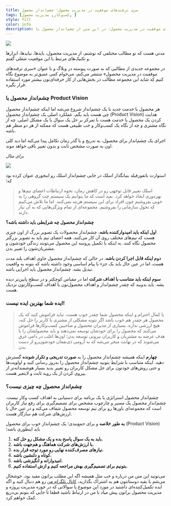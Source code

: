 ```yaml
---
title: سری ترفندهای موفقیت در مدیریت محصول؛ چشم‌انداز محصول
tags: [کسب‌وکار, مدیریت محصول, ]
style: fill
color: info
description: از سری ترفندهای موفقیت در مدیریت محصول؛ در این متن از چشم‌انداز محصول یا Product Vision نوشته‌ام.
---
```

![](https://fa.ahmadi.pm/assets/imgpsts/PMTipsProductVision.jpg)

مدتی هست که تو مطالب مختلفی که نوشتم، از مدیریت محصول، بایدها، نبایدها، ابزارها و تکنیک‌های مرتبط با این موقعیت شغلی گفتم.

در مجموعه جدیدی از مطالبی که به صورت پیوسته در وبلاگ و با عنوان «سری ترفندهای موفقیت در مدیریت محصول» منتشر می‌کنم، می‌خوام کمی عمیق‌تر به موضوع نگاه کنیم که شاید این مجموعه مطالب در بخش‌هایی از کار حرفه‌ای‌تون بیشتر مورد استفاده قرار بگیره.

### چشم‌انداز محصول یا Product Vision

هر محصول با خدمت جدید با یک چشم‌انداز شروع می‌شه اما اینکه چشم‌انداز محصول چی هست باید بگم، عملکرد اصلی یک چشم‌انداز محصول (Product Vision) هدایت کردن یک محصول یا خدمت هست با تمرکز بر حل یک سوال یا یک مشکل اصلی. چه از نگاه مشتری و چه از نگاه یک کسب‌وکار و خب طبیعی هست که ممکنه از هر دو منظر هم باشه. 

اجرای یک چشم‌انداز برای محصول، به تدریج و با گذر زمان تکامل پیدا می‌کنه اما دید کلی اون به صورت مشخص ثابت و بدون تغییر باقی خواهد موند.

*برای مثال*

![](https://fa.ahmadi.pm/assets/imgpsts/slack.jpg)

استوارت باتفورفیلد بنیانگذار اسلک در جایی چشم‌انداز اسلک رو اینجوری عنوان کرده بود که؛

> اسلک تغییر قابل توجهی رو در کاهش زمان، نحوه ارتباطات اعضای تیم‌ها و بهره‌وری ایجاد خواهد کرد. بعید است که ما بتوانیم یک سیستم چت گروهی را به خوبی بفروشیم چون افراد برای این سیستم هزینه نمی‌کنند. اما ما تلاش می‌کنیم که تحول سازمانی را بفروشیم. مجموعه‌ای از تمام ویژگی‌هایی که به آن نیاز دارند.

**چشم‌انداز محصول چه شرایطی باید داشته باشه؟**

**اول اینکه باید امیدوارکننده باشه**، چشم‌انداز محصولات یک تصویر بزرگ از اون چیزی هست که تیم‌های مختلف روی آن کار می‌کنند. همه اعضای تیم باید به تصویر بزرگتر محصول نگاه کنند. به اینکه با تکمیل پروسه این محصول می‌تونند زندگی خودشون و مشتریان‌شون را تغییر بدن.

**دوم اینکه قابل اجرا کردن باشه**، در حالی که چشم‌انداز محصول حاوی اهداف بلند مدت هست، اما در عین حال باید یک جزء یا پیام اساسی وجود داشته باشه که بتونه به واقعیت تبدیل بشه. چشم‌انداز محصول باید اجرایی باشه.

**سوم اینکه باید متناسب با اهداف شرکت** اما در مقیاس کوچکتر و در سطح پایین‌تر دیده بشه. باید بدونید که چقدر چشم‌انداز و اهداف محصول‌تون با اهداف کسب‌وکارتون نزدیک هست.

### ایده شما بهترین ایده نیست!

> با کمال احترام و اینکه محصول شما چقدر خوب هست، نباید فراموش کنید که یک محصول هر چقدر هم خوب باشد اگر نتونه مشکلی از مشتری یا کاربر را حل کنه، هیچ ارزشی نداره.
بسیاری از مدیران محصول و صاحبین کسب‌وکارها فراموش می‌کنند که محصول را برای خودشان توسعه نمی‌دهند و باید محصولشان را با هدف عرضه به مشتریان و کاربران بیرونی توسعه بدن؛ اون‌ها اغلب در دامی غرق می‌شوند که در نهایت منجر می‌شه که به آرومی ذی‌نفعان خودشون‌رو از دست بدن.

**چهارم** اینکه همیشه چشم‌انداز محصول را به **صورت تدریجی و تکرار شونده** گسترش دهید. اینکه متناسب با شرایط بتونید چشم‌انداز محصول را به‌روز رسانی کنید و اولویت‌ها و حتی روش‌های خودتون برای حل مشکل کاربران رو تغییر بدید بسیار هوشمندانه‌تر از پیروی کردن از یک رویه ثابت و لایتغیر هست.

### چشم‌انداز محصول چه چیزی نیست؟

چشم‌انداز محصول استراتژی یا یک برنامه برای دستیابی به اهداف کسب وکار نیست. چشم‌انداز محصول یک مسیر و چارچوب مشخص برای تصمیم‌گیری برای رفع نیاز کاربران است که مجموعه‌ای باورها رو برای تیم توسعه محصول شفاف می‌کنه و در عین حال با ارزش‌های شرکت هم سازگار هست.

**به طور خلاصه** و برای جمع‌بندی؛ یک چشم‌انداز خوب برای محصول (Product Vision) باید اینطوری باشه؛

1. **باید به یک سوال پاسح بده و یک مشکل رو حل کنه.**
2. **با ارزش‌های شرکت هماهنگ و هم‌جهت باشه.**
3. **نیازهای مصرف‌کننده نهایی رو مورد توجه قرار بده.**
4. **کوتاه و دلنشین باشه.**
5. **امیدوارانه و انگیزشی باشه.**
6. **بتونیم برای تصمیم‌گیری بهش مراجعه کنیم و ازش استفاده کنیم.**

می‌تونید این متن من درباره و خب مثل همیشه اگه این مطلب براتون مفید بود، خوشحال می‌شم با بقیه دوستانتون هم به اشتراک بگذارید، [کانال تلگرام من](https://t.me/ahmadipm) رو هم دنبال کنید و اگه ایده تکمیل‌کننده‌ای داشتید در مورد این موضوع یا سوالاتی که در حوزه مدیریت پروژه و مدیریت محصول براتون پیش میاد با من در ارتباط باشید قطعا تا جایی که بتونم بی‌دریغ کمک خواهم کرد.


